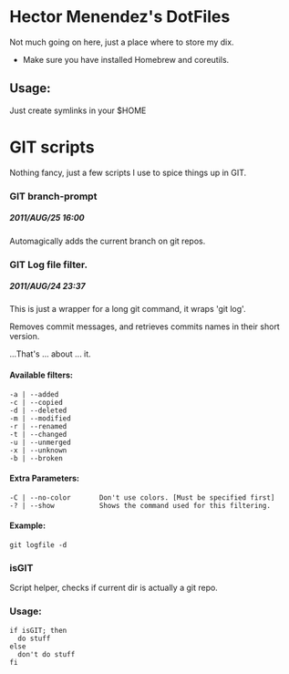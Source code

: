 # Hector Menendez's DotFiles

Not much going on here, just a place where to store my dix.


* Make sure you have installed Homebrew and coreutils.

## Usage:

Just create symlinks in your $HOME


# GIT scripts

Nothing fancy, just a few scripts I use to spice things up in GIT.

### GIT branch-prompt
##### 2011/AUG/25 16:00

Automagically adds the current branch on git repos.


### GIT Log file filter.
##### 2011/AUG/24 23:37

This is just a wrapper for a long git command, it wraps 'git log'.

Removes commit messages, and retrieves commits names in their short version.

...That's ... about ... it.

#### Available filters:

    -a | --added
    -c | --copied
    -d | --deleted
    -m | --modified
    -r | --renamed
    -t | --changed
    -u | --unmerged
    -x | --unknown
    -b | --broken

#### Extra Parameters:

    -C | --no-color       Don't use colors. [Must be specified first]
    -? | --show           Shows the command used for this filtering.

#### Example:

    git logfile -d

### isGIT

Script helper, checks if current dir is actually a git repo.

### Usage:

    if isGIT; then
      do stuff
    else
      don't do stuff
    fi
